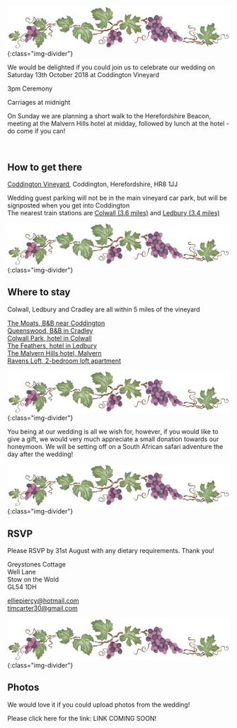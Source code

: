 ![Grapevine](/assets/images/grapevine.gif){:class="img-divider"}

We would be delighted if you could join us to celebrate our wedding on Saturday 13th October 2018 at Coddington Vineyard

3pm Ceremony

Carriages at midnight

On Sunday we are planning a short walk to the Herefordshire Beacon, meeting at the Malvern Hills hotel at midday, followed by lunch at the hotel - do come if you can!

<div class="timandellie">
  <p>&nbsp;</p>
</div>

How to get there
----------------

[Coddington Vineyard](https://coddingtonvineyard.co.uk/), Coddington, Herefordshire, HR8 1JJ

Wedding guest parking will not be in the main vineyard car park, but will be signposted when you get into Coddington    
The nearest train stations are [Colwall (3.6 miles)](https://www.google.co.uk/maps/place/Colwall/@52.0803238,-2.3932235,13z/data=!4m8!1m2!2m1!1sTrain+Station!3m4!1s0x487055fef728da13:0x5b33bc559f64e33a!8m2!3d52.0799202!4d-2.3567881) and [Ledbury (3.4 miles)](https://www.google.co.uk/maps/place/Ledbury/@52.0452641,-2.4282487,17z/data=!3m1!4b1!4m5!3m4!1s0x4870545df62ed49f:0x653087565c964b6f!8m2!3d52.0452641!4d-2.42606)  

![Grapevine](/assets/images/grapevine.gif){:class="img-divider"}

Where to stay
-------------

Colwall, Ledbury and Cradley are all within 5 miles of the vineyard

[The Moats, B&B near Coddington](http://www.themoatsledbury.co.uk)  
[Queenswood, B&B in Cradley](http://www.malvernhillsbandb.co.uk)   
[Colwall Park, hotel in Colwall](http://www.colwall.co.uk)  
[The Feathers, hotel in Ledbury](http://www.feathersledbury.co.uk)  
[The Malvern Hills hotel, Malvern](http://www.malvernhillshotel.co.uk)  
[Ravens Loft, 2-bedroom loft apartment](https://www.airbnb.co.uk/rooms/19973770?check_in=2018-10-12&guests=1&adults=1&check_out=2018-10-14)  

![Grapevine](/assets/images/grapevine.gif){:class="img-divider"}

<div class="safari">
  <p class="highlight">You being at our wedding is all we wish for, however, if you would like to give a gift, we would very much appreciate a small donation towards our honeymoon. We will be setting off on a South African safari adventure the day after the wedding!</p>
</div>

![Grapevine](/assets/images/grapevine.gif){:class="img-divider"}

RSVP
----

Please RSVP by 31st August with any dietary requirements.  Thank you!

Greystones Cottage  
Well Lane  
Stow on the Wold  
GL54 1DH  

[elliepiercy@hotmail.com](mailto:elliepiercy@hotmail.com)  
[timcarter30@gmail.com](mailto:timcarter30@gmail.com)

![Grapevine](/assets/images/grapevine.gif){:class="img-divider"}

Photos
------

We would love it if you could upload photos from the wedding!

Please click here for the link: LINK COMING SOON!
